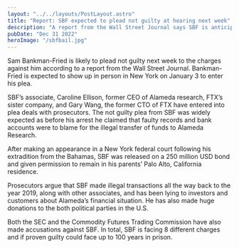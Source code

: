 ```yaml
---
layout: "../../layouts/PostLayout.astro"
title: "Report: SBF expected to plead not guilty at hearing next week"
description: "A report from the Wall Street Journal says SBF is anticipated to enter a not guilty plea to the charges against him"
pubDate: "Dec 31 2022"
heroImage: "/sbfbail.jpg"
---
```


Sam Bankman-Fried is likely to plead not guilty next week to the charges against him according to a report from the Wall Street Journal.
Bankman-Fried is expected to show up in person in New York on January 3 to enter his plea.

SBF’s associate, Caroline Ellison, former CEO of Alameda research, FTX’s sister company, and Gary Wang, the former CTO of FTX have entered into plea deals with prosecutors. The not guilty plea from SBF was widely expected as before his arrest he claimed that faulty records and bank accounts were to blame for the illegal transfer of funds to Alameda Research.

After making an appearance in a New York federal court following his extradition from the Bahamas, SBF was released on a 250 million USD bond and given permission to remain in his parents’ Palo Alto, California residence.

Prosecutors argue that SBF made illegal transactions all the way back to the year 2019, along with other associates, and has been lying to investors and customers about Alameda’s financial situation. He has also made huge donations to the both political parties in the U.S.

Both the SEC and the Commodity Futures Trading Commission have also made accusations against SBF. In total, SBF is facing 8 different charges and if proven guilty could face up to 100 years in prison.
